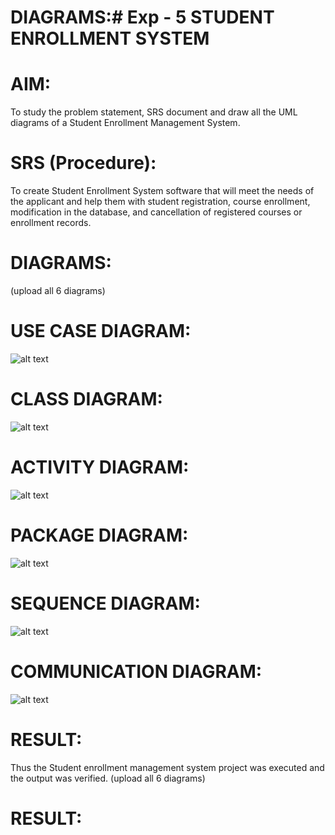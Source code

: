 
# DIAGRAMS:# Exp - 5 STUDENT ENROLLMENT SYSTEM

# AIM:
To study the problem statement, SRS document and draw all the UML diagrams of a Student Enrollment Management System.

# SRS (Procedure):
To create Student Enrollment System software that will meet the needs of the applicant and help them with student registration, course enrollment, modification in the database, and cancellation of registered courses or enrollment records.

# DIAGRAMS:
(upload all 6 diagrams)

# USE CASE DIAGRAM:
![alt text](image.png)

# CLASS DIAGRAM:
![alt text](image-1.png)

# ACTIVITY DIAGRAM:
![alt text](image-2.png)

# PACKAGE DIAGRAM:
![alt text](image-3.png)

# SEQUENCE DIAGRAM:
![alt text](image-4.png)

# COMMUNICATION DIAGRAM:
![alt text](image-5.png)


# RESULT:
Thus the Student enrollment management system project was executed and the output was verified.
(upload all 6 diagrams)

# RESULT:
